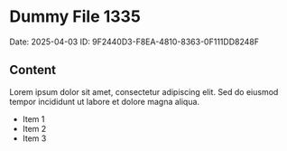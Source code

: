 # Dummy File 1335

Date: 2025-04-03
ID: 9F2440D3-F8EA-4810-8363-0F111DD8248F

## Content

Lorem ipsum dolor sit amet, consectetur adipiscing elit.
Sed do eiusmod tempor incididunt ut labore et dolore magna aliqua.

* Item 1
* Item 2
* Item 3

